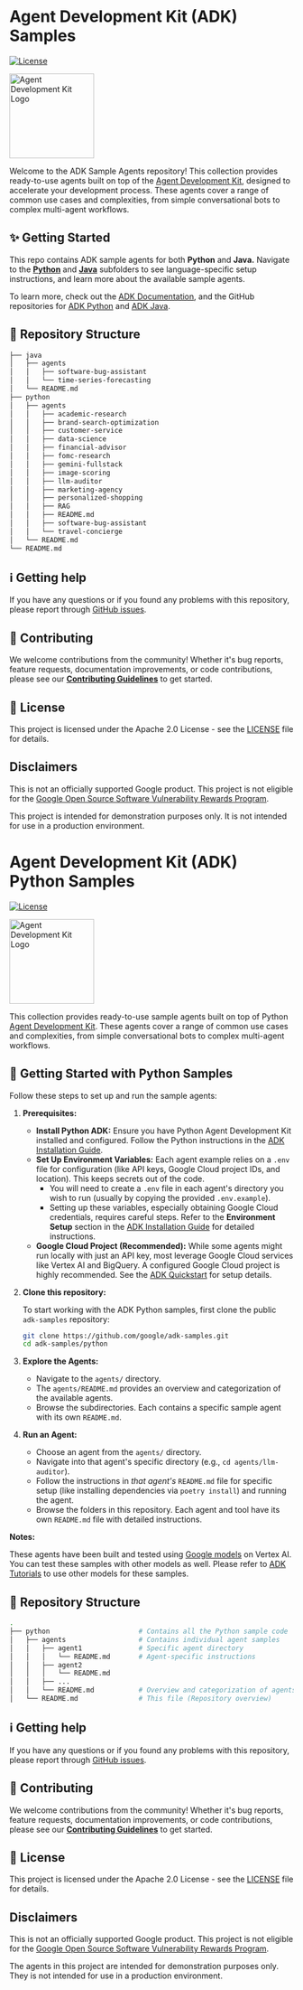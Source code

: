 # Agent Development Kit (ADK) Samples

[![License](https://img.shields.io/badge/License-Apache_2.0-blue.svg)](LICENSE)

<img src="https://github.com/google/adk-docs/blob/main/docs/assets/agent-development-kit.png" alt="Agent Development Kit Logo" width="150">

Welcome to the ADK Sample Agents repository! This collection provides ready-to-use agents built on top of the [Agent Development Kit](https://google.github.io/adk-docs/), designed to accelerate your development process. These agents cover a range of common use cases and complexities, from simple conversational bots to complex multi-agent workflows.

## ✨ Getting Started 
This repo contains ADK sample agents for both **Python** and **Java.** Navigate to the **[Python](python/)** and **[Java](java/)** subfolders to see language-specific setup instructions, and learn more about the available sample agents. 

To learn more, check out the [ADK Documentation](https://google.github.io/adk-docs/), and the GitHub repositories for [ADK Python](https://github.com/google/adk-python) and [ADK Java](https://github.com/google/adk-java). 

## 🌳 Repository Structure
```bash
├── java
│   ├── agents
│   │   ├── software-bug-assistant
│   │   └── time-series-forecasting
│   └── README.md
├── python
│   ├── agents
│   │   ├── academic-research
│   │   ├── brand-search-optimization
│   │   ├── customer-service
│   │   ├── data-science
│   │   ├── financial-advisor
│   │   ├── fomc-research
│   │   ├── gemini-fullstack
│   │   ├── image-scoring
│   │   ├── llm-auditor
│   │   ├── marketing-agency
│   │   ├── personalized-shopping
│   │   ├── RAG
│   │   ├── README.md
│   │   ├── software-bug-assistant  
│   │   └── travel-concierge
│   └── README.md
└── README.md
```

## ℹ️ Getting help

If you have any questions or if you found any problems with this repository, please report through [GitHub issues](https://github.com/google/adk-samples/issues).

## 🤝 Contributing

We welcome contributions from the community! Whether it's bug reports, feature requests, documentation improvements, or code contributions, please see our [**Contributing Guidelines**](https://github.com/google/adk-samples/blob/main/CONTRIBUTING.md) to get started.

## 📄 License

This project is licensed under the Apache 2.0 License - see the [LICENSE](https://github.com/google/adk-samples/blob/main/LICENSE) file for details.

## Disclaimers

This is not an officially supported Google product. This project is not eligible for the [Google Open Source Software Vulnerability Rewards Program](https://bughunters.google.com/open-source-security).

This project is intended for demonstration purposes only. It is not intended for use in a production environment.

# Agent Development Kit (ADK) Python Samples

[![License](https://img.shields.io/badge/License-Apache_2.0-blue.svg)](LICENSE)

<img src="https://github.com/google/adk-docs/blob/main/docs/assets/agent-development-kit.png" alt="Agent Development Kit Logo" width="150">

This collection provides ready-to-use sample agents built on top of Python
[Agent Development Kit](https://github.com/google/adk-python). These agents
cover a range of common use cases and complexities, from simple conversational
bots to complex multi-agent workflows.

## 🚀 Getting Started with Python Samples

Follow these steps to set up and run the sample agents:

1.  **Prerequisites:**
    *   **Install Python ADK:** Ensure you have Python Agent
        Development Kit installed and configured. Follow the Python instructions in the
        [ADK Installation Guide](https://google.github.io/adk-docs/get-started/installation/#python).
    *   **Set Up Environment Variables:** Each agent example relies on a `.env`
        file for configuration (like API keys, Google Cloud project IDs, and
        location). This keeps secrets out of the code.
        *   You will need to create a `.env` file in each agent's directory you
            wish to run (usually by copying the provided `.env.example`).
        *   Setting up these variables, especially obtaining Google Cloud
            credentials, requires careful steps. Refer to the **Environment
            Setup** section in the [ADK Installation
            Guide](https://google.github.io/adk-docs/get-started/installation/#python)
            for detailed instructions.
    *   **Google Cloud Project (Recommended):** While some agents might run
        locally with just an API key, most leverage Google Cloud services like
        Vertex AI and BigQuery. A configured Google Cloud project is highly
        recommended. See the
        [ADK Quickstart](https://google.github.io/adk-docs/get-started/quickstart/#python)
        for setup details.


2.  **Clone this repository:**

    To start working with the ADK Python samples, first clone the public `adk-samples` repository:
    ```bash
    git clone https://github.com/google/adk-samples.git
    cd adk-samples/python
    ```

3.  **Explore the Agents:**

    *   Navigate to the `agents/` directory.
    *   The `agents/README.md` provides an overview and categorization of the available agents.
    *   Browse the subdirectories. Each contains a specific sample agent with its own
    `README.md`.

4.  **Run an Agent:**
    *   Choose an agent from the `agents/` directory.
    *   Navigate into that agent's specific directory (e.g., `cd agents/llm-auditor`).
    *   Follow the instructions in *that agent's* `README.md` file for specific
        setup (like installing dependencies via `poetry install`) and running
        the agent.
    *   Browse the folders in this repository. Each agent and tool have its own
        `README.md` file with detailed instructions.

**Notes:**

These agents have been built and tested using
[Google models](https://cloud.google.com/vertex-ai/generative-ai/docs/learn/models)
on Vertex AI. You can test these samples with other models as well. Please refer
to [ADK Tutorials](https://google.github.io/adk-docs/agents/models/) to use
other models for these samples.

## 🧱 Repository Structure
```bash
.
├── python                      # Contains all the Python sample code
│   ├── agents                  # Contains individual agent samples
│   │   ├── agent1              # Specific agent directory
│   │   │   └── README.md       # Agent-specific instructions
│   │   ├── agent2
│   │   │   └── README.md
│   │   ├── ...
│   │   └── README.md           # Overview and categorization of agents
│   └── README.md               # This file (Repository overview)
```

## ℹ️ Getting help

If you have any questions or if you found any problems with this repository,
please report through
[GitHub issues](https://github.com/google/adk-samples/issues).

## 🤝 Contributing

We welcome contributions from the community! Whether it's bug reports, feature
requests, documentation improvements, or code contributions, please see our
[**Contributing Guidelines**](https://github.com/google/adk-samples/blob/main/CONTRIBUTING.md)
to get started.

## 📄 License

This project is licensed under the Apache 2.0 License - see the
[LICENSE](https://github.com/google/adk-samples/blob/main/LICENSE) file for
details.

## Disclaimers

This is not an officially supported Google product. This project is not eligible
for the
[Google Open Source Software Vulnerability Rewards Program](https://bughunters.google.com/open-source-security).

The agents in this project are intended for demonstration purposes only. They is
not intended for use in a production environment.
